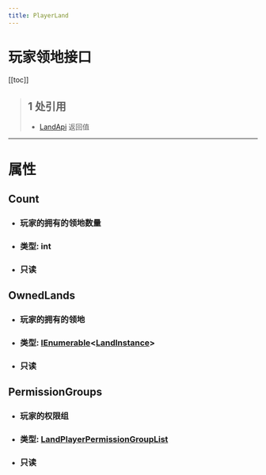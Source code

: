 ```yaml
---
title: PlayerLand
---
```


# 玩家领地接口

[[toc]]

> ## 1 处引用
> - [LandApi](../types/LandApi.md#ByPlayer) 返回值
---
# 属性
## Count
- ### 玩家的拥有的领地数量
- ### 类型: int
- ### 只读
## OwnedLands
- ### 玩家的拥有的领地
- ### 类型: [IEnumerable](../types/IEnumerable.md)&lt;[LandInstance](../types/LandInstance.md)&gt;
- ### 只读
## PermissionGroups
- ### 玩家的权限组
- ### 类型: [LandPlayerPermissionGroupList](../types/LandPlayerPermissionGroupList.md)
- ### 只读
